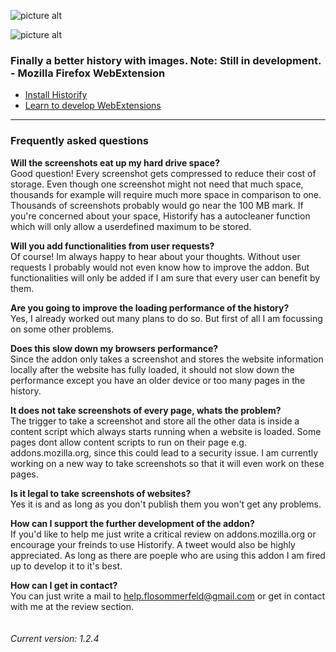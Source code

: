 ![picture alt](http://i.imgur.com/dCcdbnQ.png "Logo")




![picture alt](http://i.imgur.com/KkwRdP3.png "Demo screenshot")



### Finally a better history with images. Note: Still in development. - Mozilla Firefox WebExtension ###
* [Install Historify](https://addons.mozilla.org/de/firefox/addon/historify/)
* [Learn to develop WebExtensions](https://developer.mozilla.org/de/Add-ons/WebExtensions)

- - - -

### Frequently asked questions ###

**Will the screenshots eat up my hard drive space?**<br />
Good question! Every screenshot gets compressed to reduce their cost of storage. Even though one screenshot might not need that much space, thousands for example will require much more space in comparison to one. Thousands of screenshots probably would go near the 100 MB mark. If you're concerned about your space, Historify has a autocleaner function which will only allow a userdefined maximum to be stored.

**Will you add functionalities from user requests?**<br />
Of course! Im always happy to hear about your thoughts. Without user requests I probably would not even know how to improve the addon. But functionalities will only be added if I am sure that every user can benefit by them.

**Are you going to improve the loading performance of the history?**<br />
Yes, I already worked out many plans to do so. But first of all I am focussing on some other problems.

**Does this slow down my browsers performance?**<br />
Since the addon only takes a screenshot and stores the website information locally after the website has fully loaded, it should not slow down the performance except you have an older device or too many pages in the history.

**It does not take screenshots of every page, whats the problem?**<br />
The trigger to take a screenshot and store all the other data is inside a content script which always starts running when a website is loaded. Some pages dont allow content scripts to run on their page e.g. addons.mozilla.org, since this could lead to a security issue. I am currently working on a new way to take screenshots so that it will even work on these pages.

**Is it legal to take screenshots of websites?**<br />
Yes it is and as long as you don't publish them you won't get any problems.

**How can I support the further development of the addon?**<br />
If you'd like to help me just write a critical review on addons.mozilla.org or encourage your freinds to use Historify. A tweet would also be highly appreciated. As long as there are poeple who are using this addon I am fired up to develop it to it's best.

**How can I get in contact?**<br />
You can just write a mail to help.flosommerfeld@gmail.com or get in contact with me at the review section.
<br />
<br />
<br />
*Current version: 1.2.4*

